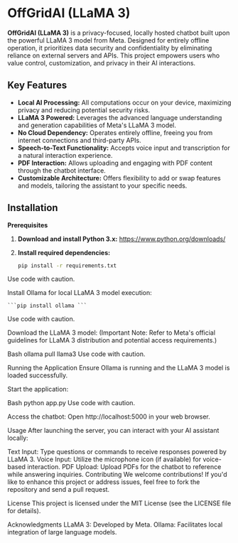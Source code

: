 # OffGridAI (LLaMA 3)

**OffGridAI (LLaMA 3)** is a privacy-focused, locally hosted chatbot built upon the powerful LLaMA 3 model from Meta. Designed for entirely offline operation, it prioritizes data security and confidentiality by eliminating reliance on external servers and APIs. This project empowers users who value control, customization, and privacy in their AI interactions.

## Key Features

* **Local AI Processing:** All computations occur on your device, maximizing privacy and reducing potential security risks.
* **LLaMA 3 Powered:** Leverages the advanced language understanding and generation capabilities of Meta's LLaMA 3 model.
* **No Cloud Dependency:** Operates entirely offline, freeing you from internet connections and third-party APIs.
* **Speech-to-Text Functionality:** Accepts voice input and transcription for a natural interaction experience.
* **PDF Interaction:** Allows uploading and engaging with PDF content through the chatbot interface.
* **Customizable Architecture:** Offers flexibility to add or swap features and models, tailoring the assistant to your specific needs.

## Installation

**Prerequisites**

1. **Download and install Python 3.x:** https://www.python.org/downloads/
2. **Install required dependencies:**

   ```bash
   pip install -r requirements.txt
Use code with caution.

Install Ollama for local LLaMA 3 model execution:

    ```pip install ollama ```
Use code with caution.

Download the LLaMA 3 model: (Important Note: Refer to Meta's official guidelines for LLaMA 3 distribution and potential access requirements.)

Bash
ollama pull llama3
Use code with caution.

Running the Application
Ensure Ollama is running and the LLaMA 3 model is loaded successfully.

Start the application:

Bash
python app.py
Use code with caution.

Access the chatbot: Open http://localhost:5000 in your web browser.

Usage
After launching the server, you can interact with your AI assistant locally:

Text Input: Type questions or commands to receive responses powered by LLaMA 3.
Voice Input: Utilize the microphone icon (if available) for voice-based interaction.
PDF Upload: Upload PDFs for the chatbot to reference while answering inquiries.
Contributing
We welcome contributions! If you'd like to enhance this project or address issues, feel free to fork the repository and send a pull request.

License
This project is licensed under the MIT License (see the LICENSE file for details).

Acknowledgments
LLaMA 3: Developed by Meta.
Ollama: Facilitates local integration of large language models.
